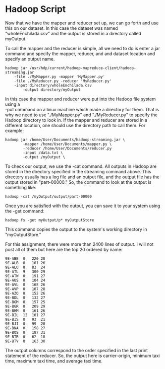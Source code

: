 # Hadoop Script

Now that we have the mapper and reducer set up, we can go forth and use this on our dataset. In this case the dataset was named "wholeEnchilada.csv" and the output is stored in a directory called myOutput.

To call the mapper and the reducer is simple, all we need to do is enter a jar command and specify the mapper, reducer, and and dataset location and specify an output name.

```
hadoop jar /usr/hdp/current/hadoop-mapreduce-client/hadoop-streaming.jar
	-file ./MyMapper.py -mapper 'MyMapper.py' 
	-file ./MyReducer.py -reducer 'MyReducer.py'
	-input directory/wholeEnchilada.csv
        -output directory/myOutput 

```

In this case the mapper and reducer were put into the Hadoop file system using a\
\-put command on a linux machine which made a directory for them. That is why we need to use "./MyMapper.py" and "./MyReducer.py" to specify the Hadoop directory to look in. If the mapper and reducer are stored in a different location, one should use the directory path to call them. For example:

```
hadoop jar /home/User/Documents/hadoop-streaming.jar \
        -mapper /home/User/Documents/mapper.py \
        -reducer /home/User/Documents/reducer.py
        -input /data.txt \
        -output /myOutput \
```



To check our output, we use the -cat command. All outputs in Hadoop are stored in the directory specified in the streaming command above. This directory usually has a log file and an output file, and the output file has the output stored in "part-00000." So, the command to look at the output is something like:

```
hadoop -cat /myOutput/output/part-00000
```

Once you are satisfied with the output, you can save it to your system using the -get command:

```
hadoop fs -get myOutput/p* myOutputStore
```

This command copies the output to the system's working directory in "myOutputStore."



For this assignment, there were more than 2400 lines of output. I will not post all of them but here are the top 20 ordered by name:

```
9E-ABE	0	220	28
9E-ALB	0	101	26
9E-ALO	0	83	24
9E-ATL	9	300	29
9E-ATW	0	191	27
9E-AUS	0	104	24
9E-AVL	0	168	26
9E-AVP	0	107	28
9E-AZO	0	152	26
9E-BDL	0	132	27
9E-BGM	0	157	25
9E-BGR	0	209	29
9E-BHM	0	161	26
9E-BIL	12	101	27
9E-BIS	0	93	21
9E-BJI	0	99	20
9E-BNA	0	158	27
9E-BOS	0	187	31
9E-BTR	0	62	18
9E-BTV	0	163	30
```

The output columns correspond to the order specified in the last print statement of the reducer. So, the output here is carrier-origin, minimum taxi time, maximum taxi time, and average taxi time.

